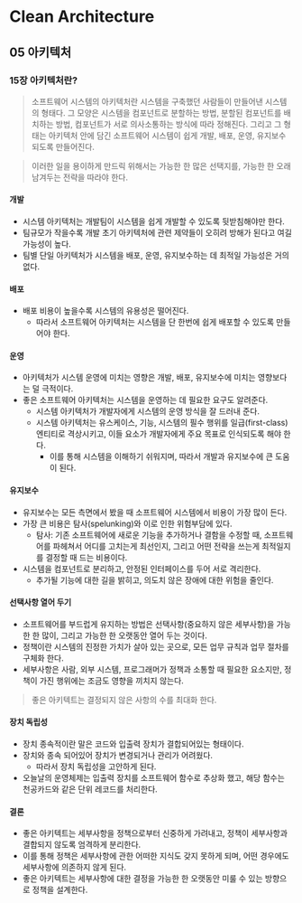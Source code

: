 # Clean Architecture

## 05 아키텍처

### 15장 아키텍처란?

> 소프트웨어 시스템의 아키텍처란 시스템을 구축했던 사람들이 만들어낸 시스템의 형태다. 그 모양은 시스템을 컴포넌트로 분할하는 방법, 분할된 컴포넌트를 배치하는 방법, 컴포넌트가 서로 의사소통하는 방식에 따라 정해진다. 그리고 그 형태는 아키텍처 안에 담긴 소프트웨어 시스템이 쉽게 개발, 배포, 운영, 유지보수 되도록 만들어진다.

> 이러한 일을 용이하게 만드릭 위해서는 가능한 한 많은 선택지를, 가능한 한 오래 남겨두는 전략을 따라야 한다.

#### 개발

- 시스템 아키텍처는 개발팀이 시스템을 쉽게 개발할 수 있도록 뒷받침해야만 한다.
- 팀규모가 작을수록 개발 초기 아키텍처에 관련 제약들이 오히려 방해가 된다고 여길 가능성이 높다.
- 팀별 단일 아키텍처가 시스템을 배포, 운영, 유지보수하는 데 최적일 가능성은 거의 없다.

#### 배포

- 배포 비용이 높을수록 시스템의 유용성은 떨어진다.
  - 따라서 소프트웨어 아키텍처는 시스템을 단 한번에 쉽게 배포할 수 있도록 만들어야 한다.

#### 운영

- 아키텍처가 시스템 운영에 미치는 영향은 개발, 배포, 유지보수에 미치는 영향보다는 덜 극적이다.
- 좋은 소프트웨어 아키텍처는 시스템을 운영하는 데 필요한 요구도 알려준다.
  - 시스템 아키텍처가 개발자에게 시스템의 운영 방식을 잘 드러내 준다.
  - 시스템 아키텍처는 유스케이스, 기능, 시스템의 필수 행위를 일급(first-class) 엔티티로 격상시키고, 이들 요소가 개발자에게 주요 목표로 인식되도록 해야 한다.
    - 이를 통해 시스템을 이해하기 쉬워지며, 따라서 개발과 유지보수에 큰 도움이 된다.

#### 유지보수

- 유지보수는 모든 측면에서 봤을 때 소프트웨어 시스템에서 비용이 가장 많이 든다.
- 가장 큰 비용은 탐사(spelunking)와 이로 인한 위험부담에 있다.
  - 탐사: 기존 소프트웨어에 새로운 기능을 추가하거나 결함을 수정할 때, 소프트웨어를 파헤쳐서 어디를 고치는게 최선인지, 그리고 어떤 전략을 쓰는게 최적일지를 결정할 때 드는 비용이다.
- 시스템을 컴포넌트로 분리하고, 안정된 인터페이스를 두어 서로 격리한다.
  - 추가될 기능에 대한 길을 밝히고, 의도치 않은 장애에 대한 위험을 줄인다.

#### 선택사항 열어 두기

- 소프트웨어를 부드럽게 유지하는 방법은 선택사항(중요하지 않은 세부사항)을 가능한 한 많이, 그리고 가능한 한 오랫동안 열어 두는 것이다.
- 정책이란 시스템의 진정한 가치가 살아 있는 곳으로, 모든 업무 규칙과 업무 절차를 구체화 한다.
- 세부사항은 사람, 외부 시스템, 프로그래머가 정책과 소통할 때 필요한 요소지만, 정책이 가진 행위에는 조금도 영향을 끼치지 않는다.

> 좋은 아키텍트는 결정되지 않은 사항의 수를 최대화 한다.

#### 장치 독립성

- 장치 종속적이란 말은 코드와 입출력 장치가 결합되어있는 형태이다.
- 장치와 종속 되어있어 장치가 변경되거나 관리가 어려웠다.
  - 따라서 장치 독립성을 고안하게 된다.
- 오늘날의 운영체제는 입출력 장치를 소프트웨어 함수로 추상화 했고, 해당 함수는 천공카드와 같은 단위 레코드를 처리한다.

#### 결론

- 좋은 아키텍트는 세부사항을 정책으로부터 신중하게 가려내고, 정책이 세부사항과 결합되지 않도록 엄격하게 분리한다.
- 이를 통해 정책은 세부사항에 관한 어떠한 지식도 갖지 못하게 되며, 어떤 경우에도 세부사항에 의존하지 않게 된다.
- 좋은 아키텍트는 세부사항에 대한 결정을 가능한 한 오랫동안 미룰 수 있는 방향으로 정책을 설계한다.
